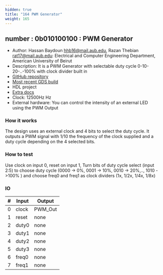 ```yaml
---
hidden: true
title: "164 PWM Generator"
weight: 165
---
```


## number : 0b010100100 : PWM Generator

* Author: Hassan Baydoun <hhb16@mail.aub.edu>, Razan Thebian <rat17@mail.aub.edu>: Electrical and Computer Engineering Department, American University of Beirut 
* Description: It is a PWM Generator with selectable duty cycle 0-10-20-..-100% with clock divider built in
* [GitHub repository](https://github.com/H-Bydn/TinyTapeout2-PWMgenerator)
* [Most recent GDS build](https://github.com/H-Bydn/TinyTapeout2-PWMgenerator/actions/runs/3619734648)
* HDL project
* [Extra docs]()
* Clock: 12500Hz Hz
* External hardware: You can control the intensity of an external LED using the PWM Output



### How it works

The design uses an external clock and 4 bits to select the duty cycle. It outputs a PWM signal with 1/10 the frequency of the clock supplied and a duty cycle depending on the 4 selected bits.

### How to test

Use clock on input 0, reset on input 1, Turn bits of duty cycle select (input 2:5) to choose duty cycle (0000 -> 0%, 0001 -> 10%, 0010 -> 20%,.., 1010 ->100% ) and choose freq0 and freq1 as clock dividers (1x, 1/2x, 1/4x, 1/8x)

### IO

| # | Input        | Output       |
|---|--------------|--------------|
| 0 | clock  | PWM_Out |
| 1 | reset  | none |
| 2 | duty0  | none |
| 3 | duty1  | none |
| 4 | duty2  | none |
| 5 | duty3  | none |
| 6 | freq0  | none |
| 7 | freq1  | none |
